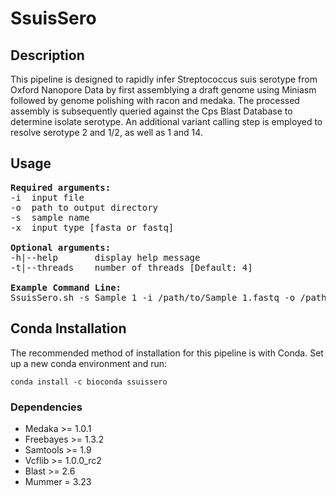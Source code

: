# SsuisSero

## Description
This pipeline is designed to rapidly infer Streptococcus suis serotype from Oxford Nanopore Data by first assemblying a draft genome using Miniasm followed by genome polishing with racon and medaka. The processed assembly is subsequently queried against the Cps Blast Database to determine isolate serotype. An additional variant calling step is employed to resolve serotype 2 and 1/2, as well as 1 and 14.

## Usage
<pre>
<b>Required arguments:</b>
-i  input file
-o  path to output directory
-s  sample name
-x  input type [fasta or fastq]

<b>Optional arguments:</b>
-h|--help       display help message
-t|--threads    number of threads [Default: 4]

<b>Example Command Line:</b>
SsuisSero.sh -s Sample_1 -i /path/to/Sample_1.fastq -o /path/to/output
</pre>

## Conda Installation
The recommended method of installation for this pipeline is with Conda. Set up a new conda environment and run:

```
conda install -c bioconda ssuissero
```

### Dependencies
* Medaka >= 1.0.1
* Freebayes >= 1.3.2
* Samtools >= 1.9
* Vcflib >= 1.0.0_rc2
* Blast >= 2.6
* Mummer = 3.23
